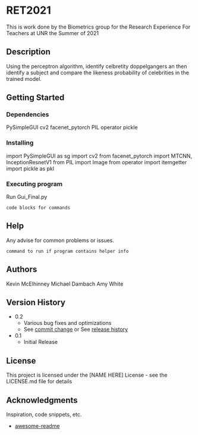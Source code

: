 # RET2021
This is work done by the Biometrics group for the  Research Experience For Teachers at UNR the Summer of 2021

## Description

Using the perceptron algorithm, identify celbretity doppelgangers an then identify a subject and compare the likeness probability of celebrities in the trained model.

## Getting Started

### Dependencies

PySimpleGUI
cv2
facenet_pytorch
PIL
operator
pickle

### Installing

import PySimpleGUI as sg
import cv2
from facenet_pytorch import MTCNN, InceptionResnetV1
from PIL import Image
from operator import itemgetter
import pickle as pkl

### Executing program

Run Gui_Final.py
```
code blocks for commands
```

## Help

Any advise for common problems or issues.
```
command to run if program contains helper info
```

## Authors

Kevin McElhinney
Michael Dambach
Amy White

## Version History

* 0.2
    * Various bug fixes and optimizations
    * See [commit change]() or See [release history]()
* 0.1
    * Initial Release

## License

This project is licensed under the [NAME HERE] License - see the LICENSE.md file for details

## Acknowledgments

Inspiration, code snippets, etc.
* [awesome-readme](https://github.com/matiassingers/awesome-readme)

